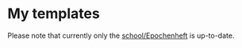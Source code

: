 # My templates

Please note that currently only the [school/Epochenheft](school/Epochenheft.tex) is up-to-date.
